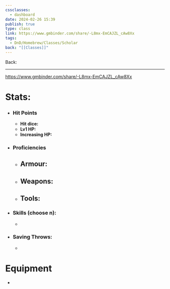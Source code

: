 ```yaml
---
cssclasses:
  - dashboard
date: 2024-02-26 15:39
publish: true
type: class
link: https://www.gmbinder.com/share/-L8mx-EmCAJZL_cAw8Xx
tags:
  - DnD/Homebrew/Classes/Scholar
back: "[[Classes]]"
---
```

Back: 

---
https://www.gmbinder.com/share/-L8mx-EmCAJZL_cAw8Xx

# Stats:
- ### Hit Points
	- **Hit dice:** 
	- **Lv1 HP:**  
	- **Increasing HP:** 
- ### Proficiencies
	- **Armour:** 
		- 
	- **Weapons:** 
		- 
	- **Tools:** 
		- 
- ### Skills (choose n):
	- 
- ### Saving Throws:
	- 
# Equipment
- 